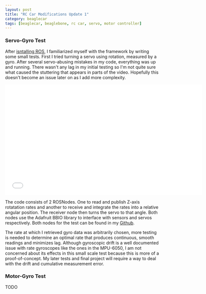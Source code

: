 ```yaml
---
layout: post
title: "RC Car Modifications Update 1"
category: beaglecar
tags: [beaglecar, beaglebone, rc car, servo, motor controller]
---
```


### Servo-Gyro Test

After [isntalling ROS](ros-on-beaglebone.html), I familiarized myself with the
framework by writing some small tests. First I tried turning a servo using
rotation, measured by a gyro. After several servo-abusing mistakes in my
code, everything was up and running. There wasn't any lag in my initial testing
so I'm not quite sure what caused the stuttering that appears in parts of the
video. Hopefully this doesn't become an issue later on as I add more complexity.

<iframe width="640" height="360" src="//www.youtube.com/embed/Js2NODN_0wM" frameborder="0" allowfullscreen></iframe>

The code consists of 2 ROSNodes. One to read and publish Z-axis rotatation rates
and another to receive and integrate the rates into a relative angular position.
The receiver node then turns the servo to that angle. Both nodes use the 
Adafruit BBIO library to interface with sensors and servos respectively.
Both nodes for the test can be found in my [Github](https://github.com/BunsenMcDubbs/beaglecar/tree/master/src/1-servo-gyro).

The rate at which I retrieved gyro data was arbitrarily chosen, more testing
is needed to determine an optimal rate that produces continuous, smooth readings
and minimizes lag. Although gyroscopic drift is a well documented issue with
rate gyroscopes like the ones in the MPU-6050, I am not concerned about its
effects in this small scale test because this is more of a proof-of-concept.
My later tests and final project will require a way to deal with the drift and
cumulative measurement error.

### Motor-Gyro Test

TODO
